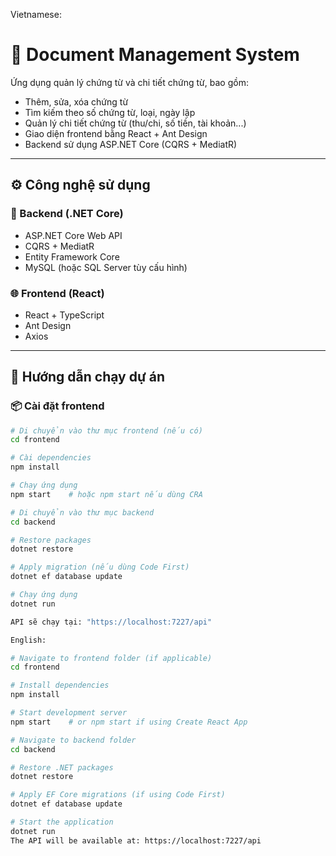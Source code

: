 Vietnamese:
# 📑 Document Management System

Ứng dụng quản lý chứng từ và chi tiết chứng từ, bao gồm:
- Thêm, sửa, xóa chứng từ
- Tìm kiếm theo số chứng từ, loại, ngày lập
- Quản lý chi tiết chứng từ (thu/chi, số tiền, tài khoản...)
- Giao diện frontend bằng React + Ant Design
- Backend sử dụng ASP.NET Core (CQRS + MediatR)

---

## ⚙️ Công nghệ sử dụng

### 🧠 Backend (.NET Core)
- ASP.NET Core Web API
- CQRS + MediatR
- Entity Framework Core
- MySQL (hoặc SQL Server tùy cấu hình)

### 🌐 Frontend (React)
- React + TypeScript
- Ant Design
- Axios

---

## 🚀 Hướng dẫn chạy dự án

### 📦 Cài đặt frontend

```bash
# Di chuyển vào thư mục frontend (nếu có)
cd frontend

# Cài dependencies
npm install

# Chạy ứng dụng
npm start    # hoặc npm start nếu dùng CRA

# Di chuyển vào thư mục backend
cd backend

# Restore packages
dotnet restore

# Apply migration (nếu dùng Code First)
dotnet ef database update

# Chạy ứng dụng
dotnet run

API sẽ chạy tại: "https://localhost:7227/api"

English:

# Navigate to frontend folder (if applicable)
cd frontend

# Install dependencies
npm install

# Start development server
npm start    # or npm start if using Create React App

# Navigate to backend folder
cd backend

# Restore .NET packages
dotnet restore

# Apply EF Core migrations (if using Code First)
dotnet ef database update

# Start the application
dotnet run
The API will be available at: https://localhost:7227/api
